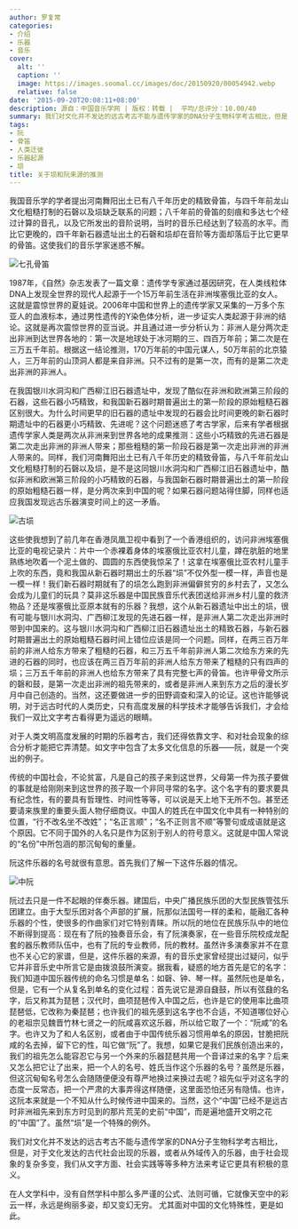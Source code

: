 ```yaml
---
author: 罗复常
categories:
- 介绍
- 乐器
- 音乐
cover:
  alt: ''
  caption: ''
  image: https://images.soomal.cc/images/doc/20150920/00054942.webp
  relative: false
date: '2015-09-20T20:08:11+08:00'
description: 源自：中国音乐学网 | 版权：转载 |  平均/总评分：10.00/40
summary: 我们对文化并不发达的远古考古不能与遗传学家的DNA分子生物科学考古相比，但是，对于文化发达的古代社会出现的乐器，或者从外域传入的乐器，由于社会现象的复杂多变，我们从文字方面、社会实践等等多种方法来考证它更具有积极的意义……
tags:
- 阮
- 骨笛
- 人类迁徙
- 乐器起源
- 埙
title: 关于埙和阮来源的推测
---
```


我国音乐学的学者提出河南舞阳出土已有八千年历史的精致骨笛，与四千年前龙山文化粗糙打制的石磬以及埙缺乏联系的问题；八千年前的骨笛的刻痕和多达七个经过计算的音孔，以及它所发出的音阶说明，当时的音乐已经达到了较高的水平。而比它更晚的，四千年新石器遗址出土的石磬和埙却在音阶等方面却落后于比它更早的骨笛。这使我们的音乐学家迷惑不解。

![七孔骨笛](https://images.soomal.cc/images/doc/20150920/00054940.webp)




 
1987年，《自然》杂志发表了一篇文章：遗传学专家通过基因研究，在人类线粒体DNA上发现全世界的现代人起源于一个15万年前生活在非洲埃塞俄比亚的女人。这就是震惊世界的夏娃说。2006年中国和世界上的遗传学家又采集的一万多个东亚人的血液标本，通过男性遗传的Y染色体分析，进一步证实人类起源于非洲的结论。这就是再次震惊世界的亚当说。并且通过进一步分析认为：非洲人是分两次走出非洲到达世界各地的：第一次是地球处于冰河期的三、四百万年前；第二次是在三万五千年前。根据这一结论推测，170万年前的中国元谋人，50万年前的北京猿人，三万年前的山顶洞人都是来自非洲。只不过有的是第一次，而有的是第二次走出非洲的非洲人。
 
在我国银川水洞沟和广西柳江旧石器遗址中，发现了酷似在非洲和欧洲第三阶段的石器，这些石器小巧精致，和我国新石器时期普遍出土的第一阶段的原始粗糙石器区别很大。为什么时间更早的旧石器的遗址中发现的石器会比时间更晚的新石器时期遗址中的石器更小巧精致、先进呢？这个问题迷惑了考古学家，后来有学者根据遗传学家人类是两次从非洲来到世界各地的成果推测：这些小巧精致的先进石器是第二次走出非洲的非洲人带来；那些粗糙的第一阶段石器是第一次走出非洲的非洲人带来的。同样，我们河南舞阳出土已有八千年历史的精致骨笛，与八千年前龙山文化粗糙打制的石磬以及埙，是不是这同银川水洞沟和广西柳江旧石器遗址中，酷似非洲和欧洲第三阶段的小巧精致的石器，与我国新石器时期普遍出土的第一阶段的原始粗糙石器一样，是分两次来到中国的呢？如果石器问题站得住脚，同样也适应我国发现远古乐器演变时间上的这一矛盾。

![古埙](https://images.soomal.cc/images/doc/20150920/00054941_01.webp)





这些使我想到了前几年在香港凤凰卫视中看到了一个香港组织的，访问非洲埃塞俄比亚的电视记录片：片中一个赤裸着身体的埃塞俄比亚农村儿童，蹲在肮脏的地里熟练地吹着一个泥土做的、圆圆的东西使我惊呆了！这拿在埃塞俄比亚农村儿童手上吹的东西，竟和我国从新石器时期出土的乐器“埙”不仅外型一模一样，声音也是一模一样！我们新石器时期就有了的埙怎么跑到非洲偏僻贫穷的乡村去了，又怎么会成为儿童们的玩具？莫非这乐器是中国民族音乐代表团送给非洲乡村儿童的救济物品？还是埃塞俄比亚原本就有的乐器？我想，这个从新石器遗址中出土的埙，很有可能与银川水洞沟、广西柳江发现的先进石器一样，是非洲人第二次走出非洲时带到中国来的。这与银川水洞沟和广西柳江旧石器遗址出土的精致石器，与新石器时期普遍出土的原始粗糙石器时间上错位应该是同一个问题。同样，在两三百万年前的非洲人给东方带来了粗糙的石器，和三万五千年前非洲人第二次给东方来的先进的石器的同时，也应该在两三百万年前的非洲人给东方带来了粗糙的只有四声的埙；三万五千年前的非洲人也给东方带来了具有完整七声的骨笛。也许甲骨文所示的磬和鼓，是第一次走出非洲的祖先带来的，或者是非洲人来到东方之后的漫长岁月中自己创造的。当然，这还要做进一步的田野调查和深入的论证。这也许能够说明，对于远古时代的人类历史，只有高度发展的科学技术才能够告诉我们，才会给我们一双比文字考古看得更为遥远的眼睛。
 
对于人类文明高度发展的时期的乐器考古，我们还得依靠文字、和对社会现象的综合分析才能把它弄清楚。如文字中包含了太多文化信息的乐器――阮，就是一个突出的例子。
 
传统的中国社会，不论贫富，凡是自己的孩子来到这世界，父母第一件为孩子要做的事就是给刚刚来到这世界的孩子取一个非同寻常的名字。这个名字有的要求要具有纪念性，有的要具有哲理性、时间性等等，可以说是天上地下无所不包。甚至还要请来族里的重要头面人物仔细商议。中国人的姓氏在中国文化中具有一种特别的位置，“行不改名坐不改姓”；“名正言顺”；“名不正则言不顺”等警句或成语就是这个原因。它不同于国外的人名只是作为区别于别人的符号意义。这就是中国人常说的“名份”中所包涵的那沉甸甸的重量。
 
阮这件乐器的名号就很有意思。首先我们了解一下这件乐器的情况。

![中阮](https://images.soomal.cc/images/doc/20150920/00054942.webp)




 
阮过去只是一件不起眼的伴奏乐器。建国后，中央广播民族乐团的大型民族管弦乐团建立。由于大型乐团对各个声部的扩展，阮那似法国号一样的柔和，能融汇各种乐器的个性，使很多的作曲家们对它特别青睐。所以阮的地位在民族乐队中的地位不断得到提高：现在有了阮的独奏音乐会，有了阮演奏家，在一些音乐院校成龙配套的器乐教师队伍中，也有了阮的专业教师，阮的教材。虽然许多演奏家并不在意也不关心它的家谱，但是，这件乐器的来源，有的音乐史家曾经提出过疑问，似乎它并非音乐史中所言它是由拨浪鼓所演变。据我看，疑惑的地方首先是它的名字：我们知道中国乐器传统的命名习惯是单名：如磬、钟、琴一样。虽然阮也是单名，但是，它有一个从复名到单名的变化过程：首先说它是源自鼗鼓，所以有弦鼗的名字，后又称其为琵琶；汉代时，曲项琵琶传入中国之后，也许是它的使用率比曲项琵琶低，它改称为秦琵琶；也许我们的祖先感到这名字也不合适，不知道哪位好心的老祖宗见魏晋竹林七贤之一的阮咸喜欢这乐器，所以给它取了一个：“阮咸”的名字。也许又为了和人名区别，或者由于中国传统乐器习惯用单名的原因，甘脆把阮咸的名去掉，留下它的性，叫它做“阮”了。我想，如果它是我们民族创造出来的，我们的祖先怎么能容忍它与另一个外来的乐器琵琶共用一个音译过来的名字？后来又怎么把它让了出来，把一个人的名号、姓氏当作这个乐器的名号？虽然是乐器，但这沉甸甸名号怎么会随随便便没有尊严地换过来换过去呢？祖先似乎对这名字的态度一反常态，把一个严肃的大事弄得这样随便，这里面恐怕还另有隐情。也许，这阮本来就是一个不知从什么时候传进中国来的。当然，这个“中国”已经不是远古时非洲祖先来到东方时见到的那片荒芜的史前“中国”，而是遍地盛开文明之花的“中国”了。虽然“埙”是一个特殊的例外。
 
我们对文化并不发达的远古考古不能与遗传学家的DNA分子生物科学考古相比，但是，对于文化发达的古代社会出现的乐器，或者从外域传入的乐器，由于社会现象的复杂多变，我们从文字方面、社会实践等等多种方法来考证它更具有积极的意义。 
 
在人文学科中，没有自然学科中那么多严谨的公式、法则可循，它就像天空中的彩云一样，永远是绚丽多姿，却又变幻无穷。 尤其面对中国的文化特殊性，更是如此。